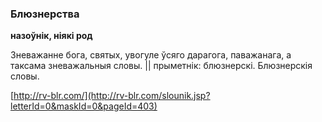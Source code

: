 ### Блюзнерства
**назоўнік, ніякі род**

Зневажанне бога, святых, увогуле ўсяго дарагога, паважанага, а таксама зневажальныя словы. || прыметнік: блюзнерскі. Блюзнерскія словы.

<a rel="author">[http://rv-blr.com/](http://rv-blr.com/slounik.jsp?letterId=0&maskId=0&pageId=403)</a>
